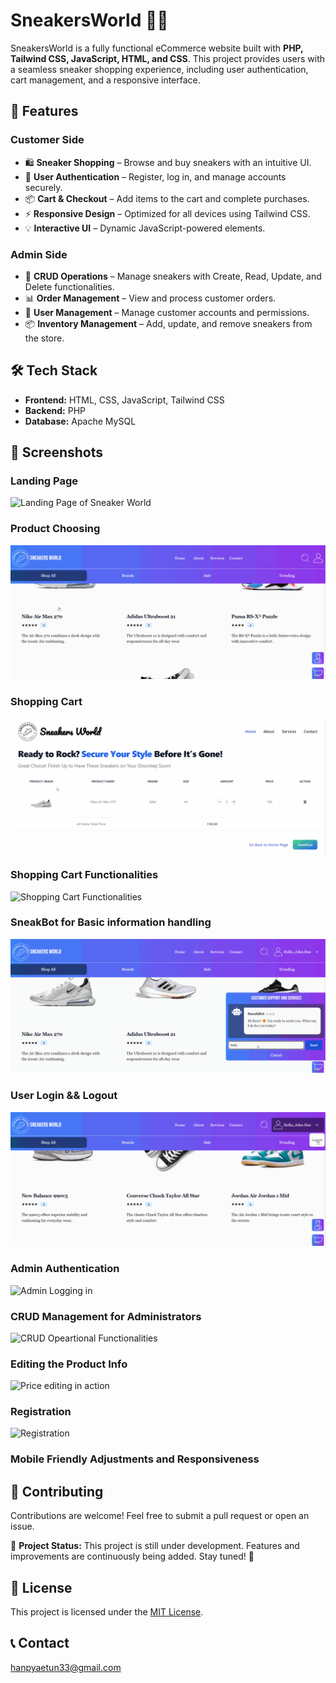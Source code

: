 # SneakersWorld 🏀👟

SneakersWorld is a fully functional eCommerce website built with **PHP, Tailwind CSS, JavaScript, HTML, and CSS**. This project provides users with a seamless sneaker shopping experience, including user authentication, cart management, and a responsive interface.

## 🚀 Features

### Customer Side

- 🛍️ **Sneaker Shopping** – Browse and buy sneakers with an intuitive UI.
- 🔐 **User Authentication** – Register, log in, and manage accounts securely.
- 📦 **Cart & Checkout** – Add items to the cart and complete purchases.
- ⚡ **Responsive Design** – Optimized for all devices using Tailwind CSS.
- 💡 **Interactive UI** – Dynamic JavaScript-powered elements.

### Admin Side

- 📝 **CRUD Operations** – Manage sneakers with Create, Read, Update, and Delete functionalities.
- 📊 **Order Management** – View and process customer orders.
- 👥 **User Management** – Manage customer accounts and permissions.
- 📦 **Inventory Management** – Add, update, and remove sneakers from the store.

## 🛠️ Tech Stack

- **Frontend:** HTML, CSS, JavaScript, Tailwind CSS
- **Backend:** PHP
- **Database:** Apache MySQL

## 📸 Screenshots
### Landing Page
![Landing Page of Sneaker World](https://github.com/Luke-Dev-Tech/SneakerWorld/blob/main/SNW1.gif?raw=true)

### Product Choosing
![Product Choosing](https://github.com/Luke-Dev-Tech/SneakerWorld/blob/main/SNW2.gif?raw=true)

### Shopping Cart
![Shopping Cart for the Sneaker World](https://github.com/Luke-Dev-Tech/SneakerWorld/blob/main/SNW3.gif?raw=true)

### Shopping Cart Functionalities
![Shopping Cart Functionalities](https://github.com/Luke-Dev-Tech/SneakerWorld/blob/main/SNW4.gif?raw=true)

### SneakBot for Basic information handling
![SneakBot in Action](https://github.com/Luke-Dev-Tech/SneakerWorld/blob/main/SNW5.gif?raw=true)

### User Login && Logout
![Users Authentication](https://github.com/Luke-Dev-Tech/SneakerWorld/blob/main/SNW6.gif?raw=true)

### Admin Authentication 
![Admin Logging in](https://github.com/Luke-Dev-Tech/SneakerWorld/blob/main/SNW7.gif?raw=true)

### CRUD Management for Administrators
![CRUD Opeartional Functionalities](https://github.com/Luke-Dev-Tech/SneakerWorld/blob/main/SNW8.gif?raw=true)

### Editing the Product Info
![Price editing in action](https://github.com/Luke-Dev-Tech/SneakerWorld/blob/main/SNW9.gif?raw=true)

### Registration
![Registration](https://github.com/Luke-Dev-Tech/SneakerWorld/blob/main/SNW10.gif?raw=true)

### Mobile Friendly Adjustments and Responsiveness


## 🤝 Contributing

Contributions are welcome! Feel free to submit a pull request or open an issue.

🚧 **Project Status:** This project is still under development. Features and improvements are continuously being added. Stay tuned! 🚀

## 📜 License

This project is licensed under the [MIT License](LICENSE).

## 📞 Contact

hanpyaetun33@gmail.com

